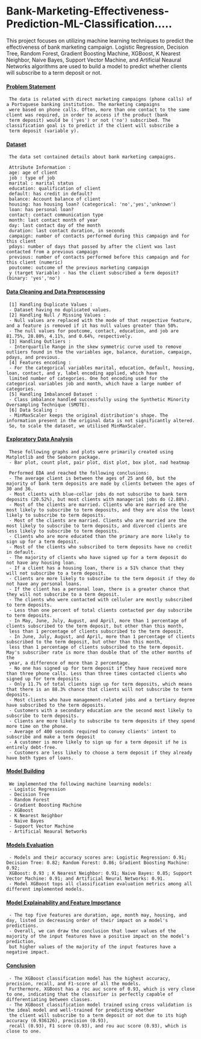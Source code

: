 # Bank-Marketing-Effectiveness-Prediction-ML-Classification.....
This project focuses on utilizing machine learning techniques to predict the effectiveness of bank marketing campaign. Logistic Regression, Decision Tree, Random Forest, Gradient Boosting Machine, XGBoost, K Nearest Neighbor, Naive Bayes, Support Vector Machine, and Artificial Neaural Networks algorithms are used to build a model to predict whether clients will subscribe to a term deposit or not.

#### <ins>Problem Statement</ins>
     The data is related with direct marketing campaigns (phone calls) of a Portuguese banking institution. The marketing campaigns
     were based on phone calls. Often, more than one contact to the same client was required, in order to access if the product (bank
     term deposit) would be ('yes') or not ('no') subscribed. The classification goal is to predict if the client will subscribe a    
     term deposit (variable y).
#### <ins>Dataset</ins>
     The data set contained details about bank marketing campaigns.
     
     Attribute Information :
     age: age of client
     job : type of job
     marital : marital status
     education: qualification of client
     default: has credit in default? 
     balance: Account balance of client
     housing: has housing loan? (categorical: 'no','yes','unknown')
     loan: has personal loan? 
     contact: contact communication type 
     month: last contact month of year
     day: last contact day of the month
     duration: last contact duration, in seconds
     campaign: number of contacts performed during this campaign and for this client
     pdays: number of days that passed by after the client was last contacted from a previous campaign
     previous: number of contacts performed before this campaign and for this client (numeric)
     poutcome: outcome of the previous marketing campaign
     y (target Variable) - has the client subscribed a term deposit? (binary: 'yes','no')
#### <ins>Data Cleaning and Data Preprocessing</ins>
     [1] Handling Duplicate Values :
     - Dataset having no duplicated values.
     [2] Handling Null / Missing Values :
     - Null values are replaced with the mode of that respective feature, and a feature is removed if it has null values greater than 50%.
     - The null values for poutcome, contact, education, and job are 81.75%, 28.80%, 4.11%, and 0.64%, respectively.
     [3] Handling Outliers :
     - Interquartile Range in the skew symmetric curve used to remove outliers found in the the variables age, balance, duration, campaign, pdays, and previous.
     [4] Features encoding :
     - For the categorical variables marital, education, default, housing, loan, contact, and y, label encoding applied, which have 
     limited number of categories. One hot encoding used for the categorical variables job and month, which have a large number of categories.
     [5] Handling Imbalanced Dataset :
     - Class imbalance handled successfully using the Synthetic Minority Oversampling Technique (SMOTE).
     [6] Data Scaling :
     - MinMaxScaler keeps the original distribution's shape. The information present in the original data is not significantly altered.
     So, to scale the dataset, we utilised MinMaxScaler.
#### <ins>Exploratory Data Analysis</ins>
     These following graphs and plots were primarily created using Matplotlib and the Seaborn package.
     - Bar plot, count plot, pair plot, dist plot, box plot, nad heatmap
     
     Performed EDA and reached the following conclusions:
     - The average client is between the ages of 25 and 60, but the majority of bank term deposits are made by clients between the ages of 30 and 36.
     - Most clients with blue-collar jobs do not subscribe to bank term deposits (20.52%), but most clients with managerial jobs do (2.88%).
     - Most of the clients are married. Clients who are married are the most likely to subscribe to term deposits, and they are also the least likely to subscribe to term deposits.
     - Most of the clients are married. Clients who are married are the most likely to subscribe to term deposits, and divorced clients are less likely to subscribe to term deposits.
     - Clients who are more educated than the primary are more likely to sign up for a term deposit.
     - Most of the clients who subscribed to term deposits have no credit in default.
     - The majority of clients who have signed up for a term deposit do not have any housing loan.
     - If a client has a housing loan, there is a 51% chance that they will not subscribe to a term deposit.
     - Clients are more likely to subscribe to the term deposit if they do not have any personal loans.
     - If the client has a personal loan, there is a greater chance that they will not subscribe to a term deposit.
     - The clients who were contacted with celluler are mostly subscribed to term deposits.
     - Less than one percent of total clients contacted per day subscribe to term deposits.
     - In May, June, July, August, and April, more than 1 percentage of clients subscribed to the term deposit, but other than this month,
     less than 1 percentage of clients subscribed to the term deposit.
     - In June, July, August, and April, more than 1 percentage of clients subscribed to the term deposit, but other than this month,
     less than 1 percentage of clients subscribed to the term deposit. May's subscriber rate is more than double that of the other months of the
     year, a difference of more than 2 percentage.
     - No one has signed up for term deposit if they have received more than three phone calls. Less than three times contacted clients who signed up for term deposits.
     - Only 11.7% of total clients sign up for term deposits, which means that there is an 88.3% chance that clients will not subscribe to term deposits.
     - Most clients who have management-related jobs and a tertiary degree have subscribed to the term deposits.
     - Customers with a secondary education are the second most likely to subscribe to term deposits.
     - Clients are more likely to subscribe to term deposits if they spend more time on the phone.
     - Average of 400 seconds required to convey clients' intent to subscribe and make a term deposit
     - A customer is more likely to sign up for a term deposit if he is entirely debt-free.
     - Customers are less likely to choose a term deposit if they already have both types of loans.
#### <ins>Model Building</ins>
     We implemented the following machine learning models:
     - Logistic Regression
     - Decision Tree
     - Random Forest
     - Gradient Boosting Machine
     - XGBoost
     - K Nearest Neighbor
     - Naive Bayes
     - Support Vector Machine
     - Artificial Neaural Networks
#### <ins>Models Evaluation</ins>
     - Models and their accuracy scores are: Logistic Regression: 0.91; Decision Tree: 0.82; Random Forest: 0.86; Gradient Boosting Machine: 0.92;
     XGBoost: 0.93 ; K Nearest Neighbor: 0.91; Naive Bayes: 0.85; Support Vector Machine: 0.91; and Artificial Neural Networks: 0.91.
     - Model XGBoost tops all classification evaluation metrics among all different implemented models.
#### <ins>Model Explainability and Feature Importance</ins>
     - The top five features are duration, age, month may, housing, and day, listed in decreasing order of their impact on a model's predictions. 
     - Overall, we can draw the conclusion that lower values of the majority of the input features have a positive impact on the model's prediction,
     but higher values of the majority of the input features have a negative impact.
#### <ins>Conclusion</ins>
     - The XGBoost classification model has the highest accuracy, precision, recall, and F1-score of all the models.
     Furthermore, XGBoost has a roc auc score of 0.93, which is very close to one, indicating that the classifier is perfectly capable of differentiating between classes.
     - The XGBoost classification model trained using cross validation is the ideal model and well-trained for predicting whether 
     the client will subscribe to a term deposit or not due to its high accuracy (0.936126), precision (0.93),
     recall (0.93), F1 score (0.93), and rou auc score (0.93), which is close to one.
